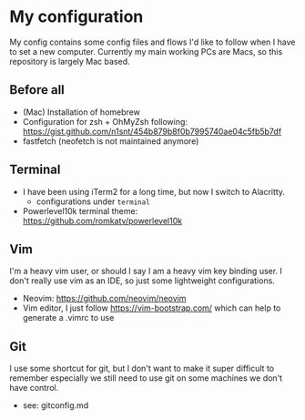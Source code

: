 # My configuration

My config contains some config files and flows I'd like to follow when I have to set a new computer. 
Currently my main working PCs are Macs, so this repository is largely Mac based.

## Before all

- (Mac) Installation of homebrew
- Configuration for zsh + OhMyZsh following: https://gist.github.com/n1snt/454b879b8f0b7995740ae04c5fb5b7df
- fastfetch (neofetch is not maintained anymore)

## Terminal

- I have been using iTerm2 for a long time, but now I switch to Alacritty.
    - configurations under `terminal`
- Powerlevel10k terminal theme: https://github.com/romkatv/powerlevel10k

## Vim

I'm a heavy vim user, or should I say I am a heavy vim key binding user. I don't really use vim as an IDE, so just some lightweight configurations.

- Neovim: https://github.com/neovim/neovim
- Vim editor, I just follow https://vim-bootstrap.com/ which can help to generate a .vimrc to use

## Git

I use some shortcut for git, but I don't want to make it super difficult to remember especially we still need to use git on some machines we don't have control. 

- see: gitconfig.md


